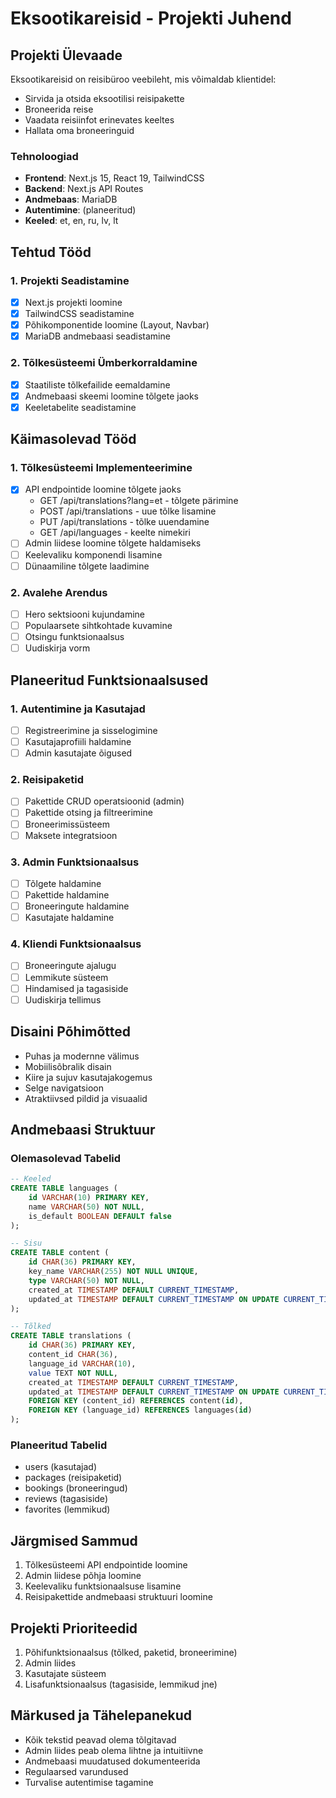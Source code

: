 # Eksootikareisid - Projekti Juhend

## Projekti Ülevaade
Eksootikareisid on reisibüroo veebileht, mis võimaldab klientidel:
- Sirvida ja otsida eksootilisi reisipakette
- Broneerida reise
- Vaadata reisiinfot erinevates keeltes
- Hallata oma broneeringuid

### Tehnoloogiad
- **Frontend**: Next.js 15, React 19, TailwindCSS
- **Backend**: Next.js API Routes
- **Andmebaas**: MariaDB
- **Autentimine**: (planeeritud)
- **Keeled**: et, en, ru, lv, lt

## Tehtud Tööd

### 1. Projekti Seadistamine
- [x] Next.js projekti loomine
- [x] TailwindCSS seadistamine
- [x] Põhikomponentide loomine (Layout, Navbar)
- [x] MariaDB andmebaasi seadistamine

### 2. Tõlkesüsteemi Ümberkorraldamine
- [x] Staatiliste tõlkefailide eemaldamine
- [x] Andmebaasi skeemi loomine tõlgete jaoks
- [x] Keeletabelite seadistamine

## Käimasolevad Tööd

### 1. Tõlkesüsteemi Implementeerimine
- [x] API endpointide loomine tõlgete jaoks
  - GET /api/translations?lang=et - tõlgete pärimine
  - POST /api/translations - uue tõlke lisamine
  - PUT /api/translations - tõlke uuendamine
  - GET /api/languages - keelte nimekiri
- [ ] Admin liidese loomine tõlgete haldamiseks
- [ ] Keelevaliku komponendi lisamine
- [ ] Dünaamiline tõlgete laadimine

### 2. Avalehe Arendus
- [ ] Hero sektsiooni kujundamine
- [ ] Populaarsete sihtkohtade kuvamine
- [ ] Otsingu funktsionaalsus
- [ ] Uudiskirja vorm

## Planeeritud Funktsionaalsused

### 1. Autentimine ja Kasutajad
- [ ] Registreerimine ja sisselogimine
- [ ] Kasutajaprofiili haldamine
- [ ] Admin kasutajate õigused

### 2. Reisipaketid
- [ ] Pakettide CRUD operatsioonid (admin)
- [ ] Pakettide otsing ja filtreerimine
- [ ] Broneerimissüsteem
- [ ] Maksete integratsioon

### 3. Admin Funktsionaalsus
- [ ] Tõlgete haldamine
- [ ] Pakettide haldamine
- [ ] Broneeringute haldamine
- [ ] Kasutajate haldamine

### 4. Kliendi Funktsionaalsus
- [ ] Broneeringute ajalugu
- [ ] Lemmikute süsteem
- [ ] Hindamised ja tagasiside
- [ ] Uudiskirja tellimus

## Disaini Põhimõtted
- Puhas ja modernne välimus
- Mobiilisõbralik disain
- Kiire ja sujuv kasutajakogemus
- Selge navigatsioon
- Atraktiivsed pildid ja visuaalid

## Andmebaasi Struktuur

### Olemasolevad Tabelid
```sql
-- Keeled
CREATE TABLE languages (
    id VARCHAR(10) PRIMARY KEY,
    name VARCHAR(50) NOT NULL,
    is_default BOOLEAN DEFAULT false
);

-- Sisu
CREATE TABLE content (
    id CHAR(36) PRIMARY KEY,
    key_name VARCHAR(255) NOT NULL UNIQUE,
    type VARCHAR(50) NOT NULL,
    created_at TIMESTAMP DEFAULT CURRENT_TIMESTAMP,
    updated_at TIMESTAMP DEFAULT CURRENT_TIMESTAMP ON UPDATE CURRENT_TIMESTAMP
);

-- Tõlked
CREATE TABLE translations (
    id CHAR(36) PRIMARY KEY,
    content_id CHAR(36),
    language_id VARCHAR(10),
    value TEXT NOT NULL,
    created_at TIMESTAMP DEFAULT CURRENT_TIMESTAMP,
    updated_at TIMESTAMP DEFAULT CURRENT_TIMESTAMP ON UPDATE CURRENT_TIMESTAMP,
    FOREIGN KEY (content_id) REFERENCES content(id),
    FOREIGN KEY (language_id) REFERENCES languages(id)
);
```

### Planeeritud Tabelid
- users (kasutajad)
- packages (reisipaketid)
- bookings (broneeringud)
- reviews (tagasiside)
- favorites (lemmikud)

## Järgmised Sammud
1. Tõlkesüsteemi API endpointide loomine
2. Admin liidese põhja loomine
3. Keelevaliku funktsionaalsuse lisamine
4. Reisipakettide andmebaasi struktuuri loomine

## Projekti Prioriteedid
1. Põhifunktsionaalsus (tõlked, paketid, broneerimine)
2. Admin liides
3. Kasutajate süsteem
4. Lisafunktsionaalsus (tagasiside, lemmikud jne)

## Märkused ja Tähelepanekud
- Kõik tekstid peavad olema tõlgitavad
- Admin liides peab olema lihtne ja intuitiivne
- Andmebaasi muudatused dokumenteerida
- Regulaarsed varundused
- Turvalise autentimise tagamine
